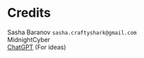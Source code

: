 # Credits

Sasha Baranov  `sasha.craftyshark@gmail.com`  
MidnightCyber  
[ChatGPT](chat.openai.com) (For ideas)  
